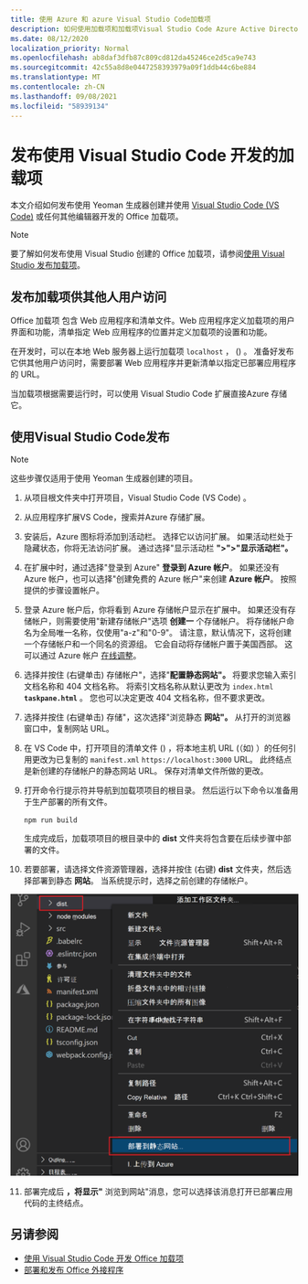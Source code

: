 ```yaml
---
title: 使用 Azure 和 azure Visual Studio Code加载项
description: 如何使用加载项和加载项Visual Studio Code Azure Active Directory
ms.date: 08/12/2020
localization_priority: Normal
ms.openlocfilehash: ab8daf3dfb87c809cd812da45246ce2d5ca9e743
ms.sourcegitcommit: 42c55a8d8e0447258393979a09f1ddb44c6be884
ms.translationtype: MT
ms.contentlocale: zh-CN
ms.lasthandoff: 09/08/2021
ms.locfileid: "58939134"
---
```

# <a name="publish-an-add-in-developed-with-visual-studio-code"></a>发布使用 Visual Studio Code 开发的加载项

本文介绍如何发布使用 Yeoman 生成器创建并使用 [Visual Studio Code (VS Code)](https://code.visualstudio.com) 或任何其他编辑器开发的 Office 加载项。

> [!NOTE]
> 要了解如何发布使用 Visual Studio 创建的 Office 加载项，请参阅[使用 Visual Studio 发布加载项](package-your-add-in-using-visual-studio.md)。

## <a name="publishing-an-add-in-for-other-users-to-access"></a>发布加载项供其他人用户访问

Office 加载项 包含 Web 应用程序和清单文件。Web 应用程序定义加载项的用户界面和功能，清单指定 Web 应用程序的位置并定义加载项的设置和功能。

在开发时，可以在本地 Web 服务器上运行加载项 `localhost` ， () 。 准备好发布它供其他用户访问时，需要部署 Web 应用程序并更新清单以指定已部署应用程序的 URL。

当加载项根据需要运行时，可以使用 Visual Studio Code 扩展直接Azure 存储它。

## <a name="using-visual-studio-code-to-publish"></a>使用Visual Studio Code发布

>[!NOTE]
> 这些步骤仅适用于使用 Yeoman 生成器创建的项目。

1. 从项目根文件夹中打开项目，Visual Studio Code (VS Code) 。
2. 从应用程序扩展VS Code，搜索并Azure 存储扩展。
3. 安装后，Azure 图标将添加到活动栏。 选择它以访问扩展。 如果活动栏处于隐藏状态，你将无法访问扩展。 通过选择"显示活动栏 **">">"显示活动栏"。**
4. 在扩展中时，通过选择"登录到 Azure" **登录到 Azure 帐户**。 如果还没有 Azure 帐户，也可以选择"创建免费的 Azure 帐户"来创建 **Azure 帐户**。 按照提供的步骤设置帐户。
5. 登录 Azure 帐户后，你将看到 Azure 存储帐户显示在扩展中。 如果还没有存储帐户，则需要使用"新建存储帐户"选项 **创建一** 个存储帐户。 将存储帐户命名为全局唯一名称，仅使用"a-z"和"0-9"。 请注意，默认情况下，这将创建一个存储帐户和一个同名的资源组。 它会自动将存储帐户置于美国西部。 这可以通过 Azure 帐户 [在线调整](https://portal.azure.com/)。
6. 选择并按住 (右键单击) 存储帐户"，选择"**配置静态网站"。** 将要求您输入索引文档名称和 404 文档名称。 将索引文档名称从默认更改为 `index.html` **`taskpane.html`** 。 您也可以决定更改 404 文档名称，但不要求更改。
7. 选择并按住 (右键单击) 存储"，这次选择"浏览静态 **网站"。** 从打开的浏览器窗口中，复制网站 URL。
8. 在 VS Code 中，打开项目的清单文件 () ，将本地主机 URL (（如) ）的任何引用更改为已复制的 `manifest.xml` `https://localhost:3000` URL。 此终结点是新创建的存储帐户的静态网站 URL。 保存对清单文件所做的更改。
9. 打开命令行提示符并导航到加载项项目的根目录。 然后运行以下命令以准备用于生产部署的所有文件。

    ```command&nbsp;line
    npm run build
    ```

    生成完成后，加载项项目的根目录中的 **dist** 文件夹将包含要在后续步骤中部署的文件。

10. 若要部署，请选择文件资源管理器，选择并按住 (右键) **dist** 文件夹，然后选择部署到静态 **网站**。 当系统提示时，选择之前创建的存储帐户。

![部署到静态网站。](../images/deploy-to-static-website.png)

11. 部署完成后 **，将显示"** 浏览到网站"消息，您可以选择该消息打开已部署应用代码的主终结点。

## <a name="see-also"></a>另请参阅

- [使用 Visual Studio Code 开发 Office 加载项](../develop/develop-add-ins-vscode.md)
- [部署和发布 Office 外接程序](../publish/publish.md)

